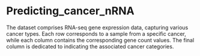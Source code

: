 # Predicting_cancer_nRNA
The dataset comprises RNA-seq gene expression data, capturing various cancer types. Each row corresponds to a sample from a specific cancer, while each column contains the corresponding gene count values. The final column is dedicated to indicating the associated cancer categories.
